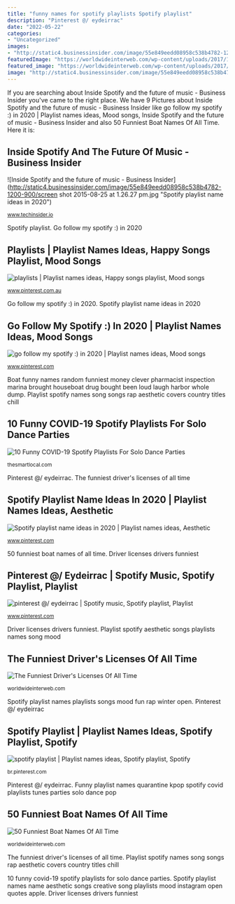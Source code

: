 ```yaml
---
title: "funny names for spotify playlists Spotify playlist"
description: "Pinterest @/ eydeirrac"
date: "2022-05-22"
categories:
- "Uncategorized"
images:
- "http://static4.businessinsider.com/image/55e849eedd08958c538b4782-1200-900/screen shot 2015-08-25 at 1.26.27 pm.jpg"
featuredImage: "https://worldwideinterweb.com/wp-content/uploads/2017/10/Screen20Shot202012-08-2920at206.24.0820PM.png"
featured_image: "https://worldwideinterweb.com/wp-content/uploads/2017/10/Screen20Shot202012-08-2920at206.24.0820PM.png"
image: "http://static4.businessinsider.com/image/55e849eedd08958c538b4782-1200-900/screen shot 2015-08-25 at 1.26.27 pm.jpg"
---
```


If you are searching about Inside Spotify and the future of music - Business Insider you've came to the right place. We have 9 Pictures about Inside Spotify and the future of music - Business Insider like go follow my spotify :) in 2020 | Playlist names ideas, Mood songs, Inside Spotify and the future of music - Business Insider and also 50 Funniest Boat Names Of All Time. Here it is:

## Inside Spotify And The Future Of Music - Business Insider

![Inside Spotify and the future of music - Business Insider](http://static4.businessinsider.com/image/55e849eedd08958c538b4782-1200-900/screen shot 2015-08-25 at 1.26.27 pm.jpg "Spotify playlist name ideas in 2020")

<small>www.techinsider.io</small>

Spotify playlist. Go follow my spotify :) in 2020

## Playlists | Playlist Names Ideas, Happy Songs Playlist, Mood Songs

![playlists | Playlist names ideas, Happy songs playlist, Mood songs](https://i.pinimg.com/originals/00/4e/25/004e25dee744a5c63cc4221f61d4aafe.jpg "Spotify playlist")

<small>www.pinterest.com.au</small>

Go follow my spotify :) in 2020. Spotify playlist name ideas in 2020

## Go Follow My Spotify :) In 2020 | Playlist Names Ideas, Mood Songs

![go follow my spotify :) in 2020 | Playlist names ideas, Mood songs](https://i.pinimg.com/736x/c3/2e/ad/c32ead851f92b7e7c068942eb734a962.jpg "Spotify playlist name ideas in 2020")

<small>www.pinterest.com</small>

Boat funny names random funniest money clever pharmacist inspection marina brought houseboat drug bought been loud laugh harbor whole dump. Playlist spotify names song songs rap aesthetic covers country titles chill

## 10 Funny COVID-19 Spotify Playlists For Solo Dance Parties

![10 Funny COVID-19 Spotify Playlists For Solo Dance Parties](https://thesmartlocal.com/thailand/wp-content/uploads/2020/03/KPOP-QUARANTINE.png "Spotify playlist")

<small>thesmartlocal.com</small>

Pinterest @/ eydeirrac. The funniest driver&#039;s licenses of all time

## Spotify Playlist Name Ideas In 2020 | Playlist Names Ideas, Aesthetic

![Spotify playlist name ideas in 2020 | Playlist names ideas, Aesthetic](https://i.pinimg.com/originals/26/de/34/26de34a13fddbcb1f8f0976abe2d982f.png "Spotify playlist names playlists songs mood fun rap winter open")

<small>www.pinterest.com</small>

50 funniest boat names of all time. Driver licenses drivers funniest

## Pinterest @/ Eydeirrac | Spotify Music, Spotify Playlist, Playlist

![pinterest @/ eydeirrac | Spotify music, Spotify playlist, Playlist](https://i.pinimg.com/736x/ae/0e/fc/ae0efc40f1cf3c9ba6924147a5f09842.jpg "Spotify playlist name ideas in 2020")

<small>www.pinterest.com</small>

Driver licenses drivers funniest. Playlist spotify aesthetic songs playlists names song mood

## The Funniest Driver&#039;s Licenses Of All Time

![The Funniest Driver&#039;s Licenses Of All Time](https://worldwideinterweb.com/wp-content/uploads/2017/10/Screen20Shot202012-08-2920at206.24.0820PM.png "50 funniest boat names of all time")

<small>worldwideinterweb.com</small>

Spotify playlist names playlists songs mood fun rap winter open. Pinterest @/ eydeirrac

## Spotify Playlist | Playlist Names Ideas, Spotify Playlist, Spotify

![spotify playlist | Playlist names ideas, Spotify playlist, Spotify](https://i.pinimg.com/originals/35/b9/48/35b948cd27c77e61d2e17bc36957237a.png "Spotify playlist names playlists songs mood fun rap winter open")

<small>br.pinterest.com</small>

Pinterest @/ eydeirrac. Funny playlist names quarantine kpop spotify covid playlists tunes parties solo dance pop

## 50 Funniest Boat Names Of All Time

![50 Funniest Boat Names Of All Time](https://worldwideinterweb.com/wp-content/uploads/2017/06/houseboat-names.jpg "Funny playlist names quarantine kpop spotify covid playlists tunes parties solo dance pop")

<small>worldwideinterweb.com</small>

The funniest driver&#039;s licenses of all time. Playlist spotify names song songs rap aesthetic covers country titles chill

10 funny covid-19 spotify playlists for solo dance parties. Spotify playlist names name aesthetic songs creative song playlists mood instagram open quotes apple. Driver licenses drivers funniest
